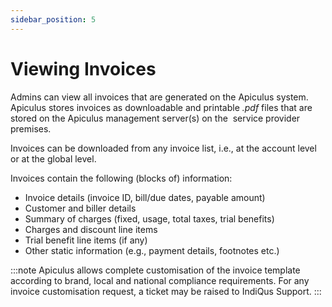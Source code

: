 ```yaml
---
sidebar_position: 5
---
```

# Viewing Invoices

Admins can view all invoices that are generated on the Apiculus system. Apiculus stores invoices as downloadable and printable _.pdf_ files that are stored on the Apiculus management server(s) on the  service provider premises.

Invoices can be downloaded from any invoice list, i.e., at the account level or at the global level.

Invoices contain the following (blocks of) information:

- Invoice details (invoice ID, bill/due dates, payable amount)
- Customer and biller details
- Summary of charges (fixed, usage, total taxes, trial benefits)
- Charges and discount line items
- Trial benefit line items (if any)
- Other static information (e.g., payment details, footnotes etc.)

:::note
Apiculus allows complete customisation of the invoice template according to brand, local and national compliance requirements. For any invoice customisation request, a ticket may be raised to IndiQus Support.
:::
